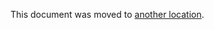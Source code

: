 This document was moved to [another location](/team/product-dev/retrospectives/customer_license_expiration.md).

